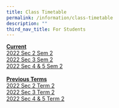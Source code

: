 ```yaml
---
title: Class Timetable
permalink: /information/class-timetable
description: ""
third_nav_title: For Students
---
```

<p><strong><u>Current</u></strong><br /><a href="https://drive.google.com/file/d/13tPU7tPWbo1e8geTcjp4xvOA3OD-4ezr/view?usp=sharing" target="_blank" rel="noopener">2022 Sec 2 Sem 2</a><br /><a href="https://drive.google.com/file/d/1B7ke2UVLuKzeJQQHLHKhgALdByfbq08W/view?usp=sharing" target="_blank" rel="noopener">2022 Sec 3 Sem 2</a><br /><a href="https://drive.google.com/file/d/1q5AOJNiXhUFB06nWunaJ5BkeVNSl47R-/view?usp=sharing" target="_blank" rel="noopener">2022 Sec 4 &amp; 5 Sem 2</a><br /><br /><strong><u>Previous Terms</u></strong><br /><a href="https://drive.google.com/file/d/1JgvCuo54MkLTYQlIzRAQcb1pTa8AFIOF/view?usp=sharing" target="_blank" rel="noopener">2022 Sec 2 Term 2</a><br /><a href="https://drive.google.com/file/d/1P7HUianFz6Md6wSvE5-NCxIPGzByY8iv/view?usp=sharing" target="_blank" rel="noopener">2022 Sec 3 Term 2</a><br /><a href="https://drive.google.com/file/d/1q2dMVcVZMc8WGW-89HhEDSLLY-MaeGoG/view?usp=sharing" target="_blank" rel="noopener">2022 Sec 4 &amp; 5 Term 2</a></p>